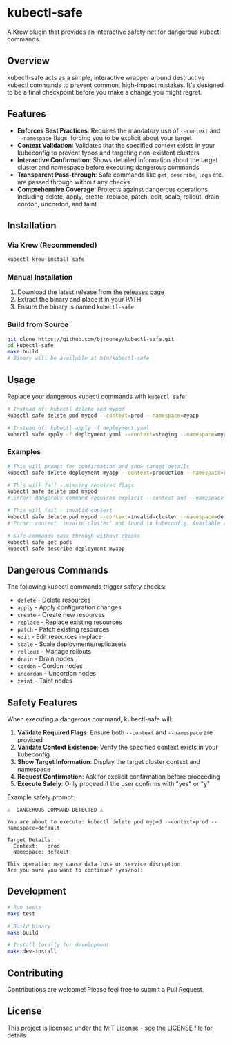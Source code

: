 # kubectl-safe

A Krew plugin that provides an interactive safety net for dangerous kubectl commands.

## Overview

kubectl-safe acts as a simple, interactive wrapper around destructive kubectl commands to prevent common, high-impact mistakes. It's designed to be a final checkpoint before you make a change you might regret.

## Features

- **Enforces Best Practices**: Requires the mandatory use of `--context` and `--namespace` flags, forcing you to be explicit about your target
- **Context Validation**: Validates that the specified context exists in your kubeconfig to prevent typos and targeting non-existent clusters
- **Interactive Confirmation**: Shows detailed information about the target cluster and namespace before executing dangerous commands
- **Transparent Pass-through**: Safe commands like `get`, `describe`, `logs` etc. are passed through without any checks
- **Comprehensive Coverage**: Protects against dangerous operations including delete, apply, create, replace, patch, edit, scale, rollout, drain, cordon, uncordon, and taint

## Installation

### Via Krew (Recommended)

```bash
kubectl krew install safe
```

### Manual Installation

1. Download the latest release from the [releases page](https://github.com/bjrooney/kubectl-safe/releases)
2. Extract the binary and place it in your PATH
3. Ensure the binary is named `kubectl-safe`

### Build from Source

```bash
git clone https://github.com/bjrooney/kubectl-safe.git
cd kubectl-safe
make build
# Binary will be available at bin/kubectl-safe
```

## Usage

Replace your dangerous kubectl commands with `kubectl safe`:

```bash
# Instead of: kubectl delete pod mypod
kubectl safe delete pod mypod --context=prod --namespace=myapp

# Instead of: kubectl apply -f deployment.yaml  
kubectl safe apply -f deployment.yaml --context=staging --namespace=myapp
```

### Examples

```bash
# This will prompt for confirmation and show target details
kubectl safe delete deployment myapp --context=production --namespace=default

# This will fail - missing required flags
kubectl safe delete pod mypod
# Error: dangerous command requires explicit --context and --namespace flag(s)

# This will fail - invalid context
kubectl safe delete pod mypod --context=invalid-cluster --namespace=default
# Error: context 'invalid-cluster' not found in kubeconfig. Available contexts: production, staging, development

# Safe commands pass through without checks
kubectl safe get pods
kubectl safe describe deployment myapp
```

## Dangerous Commands

The following kubectl commands trigger safety checks:

- `delete` - Delete resources
- `apply` - Apply configuration changes
- `create` - Create new resources  
- `replace` - Replace existing resources
- `patch` - Patch existing resources
- `edit` - Edit resources in-place
- `scale` - Scale deployments/replicasets
- `rollout` - Manage rollouts
- `drain` - Drain nodes
- `cordon` - Cordon nodes
- `uncordon` - Uncordon nodes  
- `taint` - Taint nodes

## Safety Features

When executing a dangerous command, kubectl-safe will:

1. **Validate Required Flags**: Ensure both `--context` and `--namespace` are provided
2. **Validate Context Existence**: Verify the specified context exists in your kubeconfig
3. **Show Target Information**: Display the target cluster context and namespace
4. **Request Confirmation**: Ask for explicit confirmation before proceeding
5. **Execute Safely**: Only proceed if the user confirms with "yes" or "y"

Example safety prompt:

```
⚠️  DANGEROUS COMMAND DETECTED ⚠️

You are about to execute: kubectl delete pod mypod --context=prod --namespace=default

Target Details:
  Context:   prod
  Namespace: default

This operation may cause data loss or service disruption.
Are you sure you want to continue? (yes/no):
```

## Development

```bash
# Run tests
make test

# Build binary
make build

# Install locally for development  
make dev-install
```

## Contributing

Contributions are welcome! Please feel free to submit a Pull Request.

## License

This project is licensed under the MIT License - see the [LICENSE](LICENSE) file for details.
